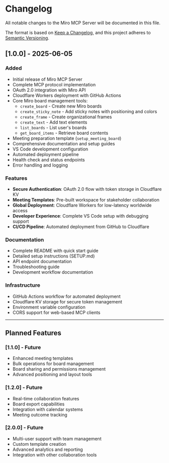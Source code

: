 # Changelog

All notable changes to the Miro MCP Server will be documented in this file.

The format is based on [Keep a Changelog](https://keepachangelog.com/en/1.0.0/),
and this project adheres to [Semantic Versioning](https://semver.org/spec/v2.0.0.html).

## [1.0.0] - 2025-06-05

### Added
- Initial release of Miro MCP Server
- Complete MCP protocol implementation
- OAuth 2.0 integration with Miro API
- Cloudflare Workers deployment with GitHub Actions
- Core Miro board management tools:
  - `create_board` - Create new Miro boards
  - `create_sticky_note` - Add sticky notes with positioning and colors
  - `create_frame` - Create organizational frames
  - `create_text` - Add text elements
  - `list_boards` - List user's boards
  - `get_board_items` - Retrieve board contents
- Meeting preparation template (`setup_meeting_board`)
- Comprehensive documentation and setup guides
- VS Code development configuration
- Automated deployment pipeline
- Health check and status endpoints
- Error handling and logging

### Features
- **Secure Authentication**: OAuth 2.0 flow with token storage in Cloudflare KV
- **Meeting Templates**: Pre-built workspace for stakeholder collaboration
- **Global Deployment**: Cloudflare Workers for low-latency worldwide access
- **Developer Experience**: Complete VS Code setup with debugging support
- **CI/CD Pipeline**: Automated deployment from GitHub to Cloudflare

### Documentation
- Complete README with quick start guide
- Detailed setup instructions (SETUP.md)
- API endpoint documentation
- Troubleshooting guide
- Development workflow documentation

### Infrastructure
- GitHub Actions workflow for automated deployment
- Cloudflare KV storage for secure token management
- Environment variable configuration
- CORS support for web-based MCP clients

---

## Planned Features

### [1.1.0] - Future
- Enhanced meeting templates
- Bulk operations for board management
- Board sharing and permissions management
- Advanced positioning and layout tools

### [1.2.0] - Future
- Real-time collaboration features
- Board export capabilities
- Integration with calendar systems
- Meeting outcome tracking

### [2.0.0] - Future
- Multi-user support with team management
- Custom template creation
- Advanced analytics and reporting
- Integration with other collaboration tools